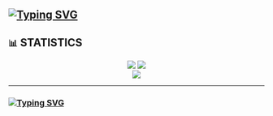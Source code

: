 ## [![Typing SVG](https://readme-typing-svg.demolab.com?font=Iosevka&size=30&duration=2000&pause=2000&color=41B883&vCenter=true&width=210&height=35&lines=IliHanSoLow)](https://git.io/typing-svg)

<!--
**IliHanSoLow/IliHanSoLow** is a ✨ _special_ ✨ repository because its `README.md` (this file) appears on your GitHub profile.

Here are some ideas to get you started:

- 🔭 I’m currently working on ...
- 🌱 I’m currently learning ...
- 👯 I’m looking to collaborate on ...
- 🤔 I’m looking for help with ...
- 💬 Ask me about ...
- 📫 How to reach me: ...
- 😄 Pronouns: ...
- ⚡ Fun fact: ...
-->

## `📊` STATISTICS
<div align="center">

<!-- ![](https://raw.githubusercontent.com/IliHanSoLow/IliHanSoLow/output/github-contribution-grid-snake.svg)-->
<!--![](https://github-readme-stats-lovat-beta.vercel.app/api?username=ilihansolow&show_icons=true&hide_title=true&icon_color=&ring_color=41B883&text_bold=false&include_all_commits=true) -->
![](https://github-readme-stats-lovat-beta.vercel.app/api?username=ilihansolow&show_icons=true&hide_title=true&theme=midnight-purple&text_bold=false&include_all_commits=true)
![](https://github-readme-stats-lovat-beta.vercel.app/api/top-langs?username=IliHanSoLow&layout=compact&theme=midnight-purple&exclude_repo=github-readme-stats,wgg-homepage,Obsidian&hide=css,sass) <br>
![](http://github-profile-summary-cards.vercel.app/api/cards/profile-details?username=IliHanSoLow&theme=midnight_purple) <br>

</div>

<div align="center">

---

</div>

### [![Typing SVG](https://readme-typing-svg.demolab.com?font=Iosevka&size=30&duration=5000&pause=2000&color=41B883&vCenter=true&width=500&height=35&lines=418.%20I'm%20a%20teapot)](https://git.io/typing-svg)
